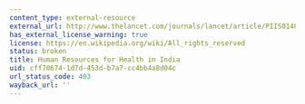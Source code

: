 ```yaml
---
content_type: external-resource
external_url: http://www.thelancet.com/journals/lancet/article/PIIS0140-6736(10)61888-0
has_external_license_warning: true
license: https://en.wikipedia.org/wiki/All_rights_reserved
status: broken
title: Human Resources for Health in India
uid: cff70674-1d7d-453d-b7a7-cc4bb4a8d04c
url_status_code: 403
wayback_url: ''
---
```

